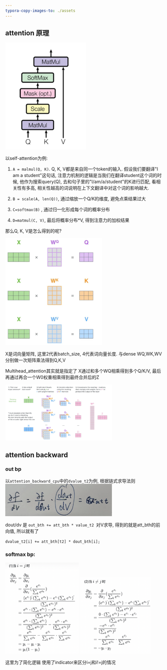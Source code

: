 ```yaml
---
typora-copy-images-to: ./assets
---
```


## attention 原理


<img src="./assets/self_attention.png" alt="image-20240516170029031" style="zoom: 33%;" />

以self-attention为例:

1. `A = malmul(Q, K)`. Q, K, V都是来自同一个token的输入. 假设我们要翻译"I am a student"这句话, 注意力机制的逻辑是当我们在翻译student这个词的时候, 他作为搜索query(Q), 去和句子里的"I/am/a/student"的K进行匹配, 看相关性有多高, 相关性越高的词说明在上下文翻译中对这个词的影响越大.  

2. `B = scale(A, len(Q))`, 通过缩放一个Q/K的维度, 避免点乘结果过大
3. `C=softmax(B)` , 通过归一化形成每个词的概率分布
4. `D=matmul(C, V)`, 最后将概率分布*V, 得到注意力的加权结果

那么Q, K, V是怎么得到的呢?

<img src="./assets/attention_qkv.png" alt="image-20240516172037022" style="zoom:33%;" />

X是词向量矩阵, 这里2代表batch_size, 4代表词向量长度. 与dense WQ,WK,WV分别做一次矩阵乘法得到Q,K,V

Multihead_attention其实就是指定了 X通过和多个WQ相乘得到多个Q/K/V, 最后再通过再合一个W0权重相乘得到最终合并后的Z

<img src="./assets/multihead.png" alt="image-20240516173008961" style="zoom:33%;" />

## attention backward

### out bp

以`attention_backward_cpu`中的`dvalue_t2`为例, 根据链式求导法则<img src="./assets/backward.png" alt="backward" style="zoom:33%;" />

dout/dv 是 `out_bth += att_bth * value_t2 `对V求导, 得到的就是att_bth的前向值, 所以就有了

`dvalue_t2[i] += att_bth[t2] * dout_bth[i];`

### softmax bp:

<img src="./assets/softmax_bp1.png" alt="softmax_bp1" style="zoom:33%;" />

<img src="./assets/softmax_bp2.png" alt="softmax_bp2" style="zoom:33%;" />

这里为了简化逻辑 使用了indicator来区分i=j和i!=j的情况